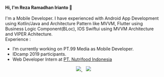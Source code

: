 #### Hi, I'm Reza Ramadhan Irianto 👋

I'm a Mobile Developer. I have experienced with Android App Development using Kotlin/Java and Architecture Pattern like MVVM, 
Flutter using Business Logic Component(BLoc), IOS Swiftui using MVVM Architecture and VIPER Achitecture. <br/>
Experience : 

- I’m currently working on PT.99 Media as Mobile Developer.
- IDcamp 2019 participants.
- Web Developer Intern at [PT. Nutrifood Indonesia](http://nutrifood.co.id)

<p align='center'>
<a href="https://rezaramadhanirianto.github.io/">
  <img src="https://img.shields.io/badge/Portfolio%20Website-%231DA1F2.svg?&style=for-the-badge&logo=internet&logoColor=white" />
</a>&nbsp;&nbsp;
<a href="https://www.linkedin.com/in/rezaramadhanirianto/">
  <img src="https://img.shields.io/badge/linkedin-%230077B5.svg?&style=for-the-badge&logo=linkedin&logoColor=white" />
</a>
</p>

